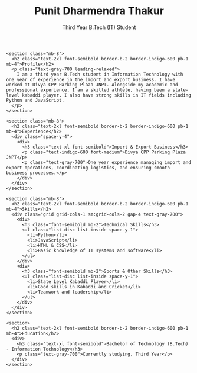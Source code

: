<html lang="en">
<head>
  <meta charset="UTF-8" />
  <meta name="viewport" content="width=device-width, initial-scale=1" />
  <title>Punit Dharmendra Thakur - Resume</title>
  <script src="https://cdn.tailwindcss.com"></script>
  <link
    rel="stylesheet"
    href="https://cdnjs.cloudflare.com/ajax/libs/font-awesome/5.15.3/css/all.min.css"
  />
  <link
    href="https://fonts.googleapis.com/css2?family=Inter:wght@400;600&display=swap"
    rel="stylesheet"
  />
  <style>
    body {
      font-family: 'Inter', sans-serif;
    }
  </style>
</head>
<body class="bg-gray-50 text-gray-900 min-h-screen flex items-center justify-center p-4">
  <div class="max-w-3xl w-full bg-white rounded-lg shadow-lg p-8">
    <header class="mb-8 text-center">
      <h1 class="text-4xl font-bold mb-1">Punit Dharmendra Thakur</h1>
      <p class="text-lg text-gray-600">Third Year B.Tech (IT) Student</p>
    </header>

    <section class="mb-8">
      <h2 class="text-2xl font-semibold border-b-2 border-indigo-600 pb-1 mb-4">Profile</h2>
      <p class="text-gray-700 leading-relaxed">
        I am a third year B.Tech student in Information Technology with one year of experience in the import and export business. I have worked at Divya CPP Parking Plaza JNPT. Alongside my academic and professional experience, I am a skilled athlete, having been a state-level kabaddi player. I also have strong skills in IT fields including Python and JavaScript.
      </p>
    </section>

    <section class="mb-8">
      <h2 class="text-2xl font-semibold border-b-2 border-indigo-600 pb-1 mb-4">Experience</h2>
      <div class="space-y-4">
        <div>
          <h3 class="text-xl font-semibold">Import & Export Business</h3>
          <p class="text-indigo-600 font-medium">Divya CPP Parking Plaza JNPT</p>
          <p class="text-gray-700">One year experience managing import and export operations, coordinating logistics, and ensuring smooth business processes.</p>
        </div>
      </div>
    </section>

    <section class="mb-8">
      <h2 class="text-2xl font-semibold border-b-2 border-indigo-600 pb-1 mb-4">Skills</h2>
      <div class="grid grid-cols-1 sm:grid-cols-2 gap-4 text-gray-700">
        <div>
          <h3 class="font-semibold mb-2">Technical Skills</h3>
          <ul class="list-disc list-inside space-y-1">
            <li>Python</li>
            <li>JavaScript</li>
            <li>HTML & CSS</li>
            <li>Basic knowledge of IT systems and software</li>
          </ul>
        </div>
        <div>
          <h3 class="font-semibold mb-2">Sports & Other Skills</h3>
          <ul class="list-disc list-inside space-y-1">
            <li>State Level Kabaddi Player</li>
            <li>Good skills in Kabaddi and Cricket</li>
            <li>Teamwork and leadership</li>
          </ul>
        </div>
      </div>
    </section>

    <section>
      <h2 class="text-2xl font-semibold border-b-2 border-indigo-600 pb-1 mb-4">Education</h2>
      <div>
        <h3 class="text-xl font-semibold">Bachelor of Technology (B.Tech) - Information Technology</h3>
        <p class="text-gray-700">Currently studying, Third Year</p>
      </div>
    </section>
  </div>
</body>
</html>
